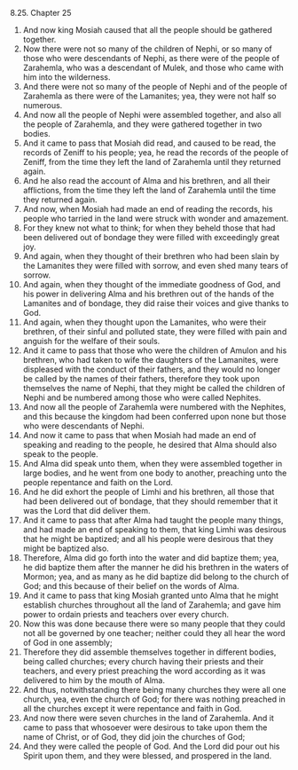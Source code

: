 8.25. Chapter 25
1. And now king Mosiah caused that all the people should be gathered together.
2. Now there were not so many of the children of Nephi, or so many of those who were descendants of Nephi, as there were of the people of Zarahemla, who was a descendant of Mulek, and those who came with him into the wilderness.
3. And there were not so many of the people of Nephi and of the people of Zarahemla as there were of the Lamanites; yea, they were not half so numerous.
4. And now all the people of Nephi were assembled together, and also all the people of Zarahemla, and they were gathered together in two bodies.
5. And it came to pass that Mosiah did read, and caused to be read, the records of Zeniff to his people; yea, he read the records of the people of Zeniff, from the time they left the land of Zarahemla until they returned again.
6. And he also read the account of Alma and his brethren, and all their afflictions, from the time they left the land of Zarahemla until the time they returned again.
7. And now, when Mosiah had made an end of reading the records, his people who tarried in the land were struck with wonder and amazement.
8. For they knew not what to think; for when they beheld those that had been delivered out of bondage they were filled with exceedingly great joy.
9. And again, when they thought of their brethren who had been slain by the Lamanites they were filled with sorrow, and even shed many tears of sorrow.
10. And again, when they thought of the immediate goodness of God, and his power in delivering Alma and his brethren out of the hands of the Lamanites and of bondage, they did raise their voices and give thanks to God.
11. And again, when they thought upon the Lamanites, who were their brethren, of their sinful and polluted state, they were filled with pain and anguish for the welfare of their souls.
12. And it came to pass that those who were the children of Amulon and his brethren, who had taken to wife the daughters of the Lamanites, were displeased with the conduct of their fathers, and they would no longer be called by the names of their fathers, therefore they took upon themselves the name of Nephi, that they might be called the children of Nephi and be numbered among those who were called Nephites.
13. And now all the people of Zarahemla were numbered with the Nephites, and this because the kingdom had been conferred upon none but those who were descendants of Nephi.
14. And now it came to pass that when Mosiah had made an end of speaking and reading to the people, he desired that Alma should also speak to the people.
15. And Alma did speak unto them, when they were assembled together in large bodies, and he went from one body to another, preaching unto the people repentance and faith on the Lord.
16. And he did exhort the people of Limhi and his brethren, all those that had been delivered out of bondage, that they should remember that it was the Lord that did deliver them.
17. And it came to pass that after Alma had taught the people many things, and had made an end of speaking to them, that king Limhi was desirous that he might be baptized; and all his people were desirous that they might be baptized also.
18. Therefore, Alma did go forth into the water and did baptize them; yea, he did baptize them after the manner he did his brethren in the waters of Mormon; yea, and as many as he did baptize did belong to the church of God; and this because of their belief on the words of Alma.
19. And it came to pass that king Mosiah granted unto Alma that he might establish churches throughout all the land of Zarahemla; and gave him power to ordain priests and teachers over every church.
20. Now this was done because there were so many people that they could not all be governed by one teacher; neither could they all hear the word of God in one assembly;
21. Therefore they did assemble themselves together in different bodies, being called churches; every church having their priests and their teachers, and every priest preaching the word according as it was delivered to him by the mouth of Alma.
22. And thus, notwithstanding there being many churches they were all one church, yea, even the church of God; for there was nothing preached in all the churches except it were repentance and faith in God.
23. And now there were seven churches in the land of Zarahemla. And it came to pass that whosoever were desirous to take upon them the name of Christ, or of God, they did join the churches of God;
24. And they were called the people of God. And the Lord did pour out his Spirit upon them, and they were blessed, and prospered in the land.

